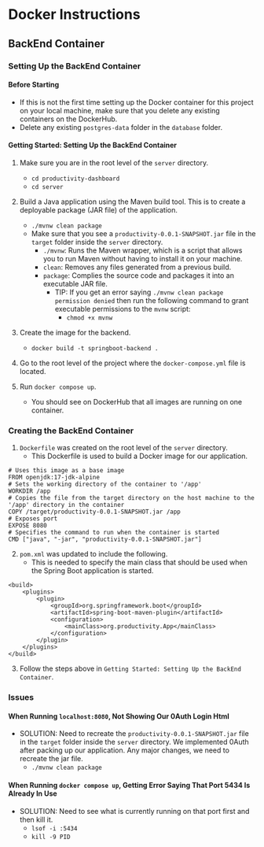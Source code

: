 # Docker Instructions

## BackEnd Container

### Setting Up the BackEnd Container

#### Before Starting
- If this is not the first time setting up the Docker container for this project on your local machine, make sure that you delete any existing containers on the DockerHub.
- Delete any existing `postgres-data` folder in the `database` folder. 

#### Getting Started: Setting Up the BackEnd Container
1. Make sure you are in the root level of the `server` directory.
   - `cd productivity-dashboard`
   - `cd server`
 
2. Build a Java application using the Maven build tool. This is to create a deployable package (JAR file) of the application.
   - `./mvnw clean package`
   - Make sure that you see a `productivity-0.0.1-SNAPSHOT.jar` file in the `target` folder inside the `server` directory.
     - `./mvnw`: Runs the Maven wrapper, which is a script that allows you to run Maven without having to install it on your machine.
     - `clean`: Removes any files generated from a previous build.
     - `package`: Complies the source code and packages it into an executable JAR file.
       - TIP: If you get an error saying `./mvnw clean package permission denied` then run the following command to grant executable permissions to the `mvnw` script: 
         - `chmod +x mvnw`

3. Create the image for the backend.
    - `docker build -t springboot-backend .`

4. Go to the root level of the project where the `docker-compose.yml` file is located.

5. Run `docker compose up`.
   - You should see on DockerHub that all images are running on one container.

### Creating the BackEnd Container
1. `Dockerfile` was created on the root level of the `server` directory.
   - This Dockerfile is used to build a Docker image for our application.
```aidl
# Uses this image as a base image
FROM openjdk:17-jdk-alpine
# Sets the working directory of the container to '/app'
WORKDIR /app
# Copies the file from the target directory on the host machine to the '/app' directory in the container
COPY /target/productivity-0.0.1-SNAPSHOT.jar /app
# Exposes port
EXPOSE 8080
# Specifies the command to run when the container is started
CMD ["java", "-jar", "productivity-0.0.1-SNAPSHOT.jar"]
```

2. `pom.xml` was updated to include the following.
   - This is needed to specify the main class that should be used when the Spring Boot application is started. 
```aidl
<build>
	<plugins>
		<plugin>
			<groupId>org.springframework.boot</groupId>
			<artifactId>spring-boot-maven-plugin</artifactId>
			<configuration>
				<mainClass>org.productivity.App</mainClass>
			</configuration>
		</plugin>
	</plugins>
</build>
```

3. Follow the steps above in `Getting Started: Setting Up the BackEnd Container`.


### Issues
#### When Running `localhost:8080`, Not Showing Our 0Auth Login Html
- SOLUTION: Need to recreate the `productivity-0.0.1-SNAPSHOT.jar` file in the `target` folder inside the `server` directory. We implemented 0Auth after packing up our application. Any major changes, we need to recreate the jar file.
  - `./mvnw clean package`

#### When Running `docker compose up`, Getting Error Saying That Port 5434 Is Already In Use
- SOLUTION: Need to see what is currently running on that port first and then kill it.
  - `lsof -i :5434`
  - `kill -9 PID`

